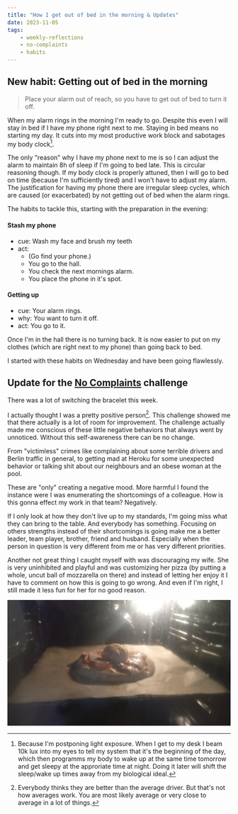 ```yaml
---
title: "How I get out of bed in the morning & Updates"
date: 2023-11-05
tags:
    - weekly-reflections
    - no-complaints
    - habits
---
```


## New habit: Getting out of bed in the morning

> Place your alarm out of reach, so you have to get out of bed to turn it off.

When my alarm rings in the morning I'm ready to go.
Despite this even I will stay in bed if I have my phone right next to me.
Staying in bed means no starting my day.
It cuts into my most productive work block and sabotages my body clock[^bc].

The only "reason" why I have my phone next to me is so I can adjust the alarm to
maintain 8h of sleep if I'm going to bed late.
This is circular reasoning though.
If my body clock is properly attuned, then I will go to bed on time
(because I'm sufficiently tired) and I won't have to adjust my alarm.
The justification for having my phone there are irregular sleep cycles, which
are caused (or exacerbated) by not getting out of bed when the alarm rings.

The habits to tackle this, starting with the preparation in the evening:

#### Stash my phone
- cue: Wash my face and brush my teeth
- act:
    - (Go find your phone.)
    - You go to the hall.
    - You check the next mornings alarm.
    - You place the phone in it's spot.

#### Getting up
- cue: Your alarm rings.
- why: You want to turn it off.
- act: You go to it.

Once I'm in the hall there is no turning back.
It is now easier to put on my clothes (which are right next to my phone) than
going back to bed.

I started with these habits on Wednesday and have been going flawlessly.

## Update for the [No Complaints](/tags/no-complaints) challenge

There was a lot of switching the bracelet this week.

I actually thought I was a pretty positive person[^1].
This challenge showed me that there actually is a lot of room for improvement.
The challenge actually made me conscious of these little negative behaviors that
always went by unnoticed.
Without this self-awareness there can be no change.

From "victimless" crimes like complaining about some terrible drivers and Berlin
traffic in general, to getting mad at Heroku for some unexpected behavior or
talking shit about our neighbours and an obese woman at the pool.

These are "only" creating a negative mood.
More harmful I found the instance were I was enumerating the shortcomings of a
colleague.
How is this gonna effect my work in that team? Negatively.

If I only look at how they don't live up to my standards, I'm going miss what
they can bring to the table. And everybody has something.
Focusing on others strengths instead of their shortcomings is going make
me a better leader, team player, brother, friend and husband.
Especially when the person in question is very different from me or has very
different priorities.

Another not great thing I caught myself with was discouraging my wife.
She is very uninhibited and playful and was customizing her pizza
(by putting a whole, uncut ball of mozzarella on there) and instead of letting
her enjoy it I have to comment on how this is going to go wrong.
And even if I'm right, I still made it less fun for her for no good
reason.

![Le Masterpiece](le-masterpiece.jpeg)

[^nocomplaints]: See [challenge definition](/blog/weekly-challenge-2023-43) for No complaints
[^1]: Everybody thinks they are better than the average driver. But that's not
how averages work. You are most likely average or very close to average in a lot
of things.
[^bc]: Because I'm postponing light exposure. When I get to my desk I beam 10k
    lux into my eyes to tell my system that it's the beginning of the day, which
    then programms my body to wake up at the same time tomorrow and get sleepy
    at the approriate time at night. Doing it later will shift the sleep/wake up
    times away from my biological ideal.
